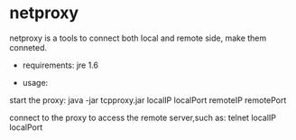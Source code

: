 # netproxy
netproxy is a tools to connect both local and remote side, make them conneted.

+ requirements:
 jre 1.6

+ usage:

 start the proxy:
 java -jar tcpproxy.jar localIP localPort remoteIP remotePort
 
 connect to the proxy to access the remote server,such as:
 telnet localIP localPort
